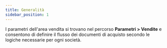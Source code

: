 ```yaml
---
title: Generalità
sidebar_position: 1
---
```


I parametri dell'area vendita si trovano nel percorso **Parametri > Vendite** e consentono di definire il flusso dei documenti di acquisto secondo le logiche necessarie per ogni società.